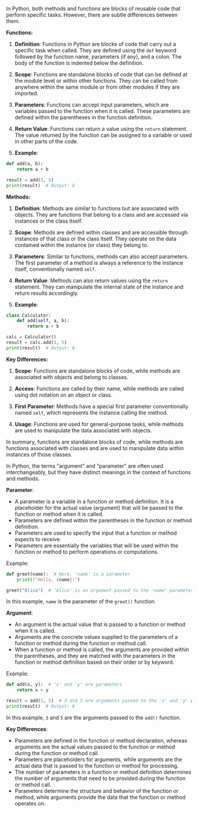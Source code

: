 In Python, both methods and functions are blocks of reusable code that perform specific tasks. However, there are subtle differences between them.

**Functions:**

1. **Definition**: Functions in Python are blocks of code that carry out a specific task when called. They are defined using the `def` keyword followed by the function name, parameters (if any), and a colon. The body of the function is indented below the definition.
2. **Scope**: Functions are standalone blocks of code that can be defined at the module level or within other functions. They can be called from anywhere within the same module or from other modules if they are imported.

3. **Parameters**: Functions can accept input parameters, which are variables passed to the function when it is called. These parameters are defined within the parentheses in the function definition.

4. **Return Value**: Functions can return a value using the `return` statement. The value returned by the function can be assigned to a variable or used in other parts of the code.

5. **Example**:

```python
def add(a, b):
    return a + b

result = add(3, 5)
print(result)  # Output: 8
```

**Methods:**

1. **Definition**: Methods are similar to functions but are associated with objects. They are functions that belong to a class and are accessed via instances or the class itself.

2. **Scope**: Methods are defined within classes and are accessible through instances of that class or the class itself. They operate on the data contained within the instance (or class) they belong to.

3. **Parameters**: Similar to functions, methods can also accept parameters. The first parameter of a method is always a reference to the instance itself, conventionally named `self`.

4. **Return Value**: Methods can also return values using the `return` statement. They can manipulate the internal state of the instance and return results accordingly.

5. **Example**:

```python
class Calculator:
    def add(self, a, b):
        return a + b

calc = Calculator()
result = calc.add(3, 5)
print(result)  # Output: 8
```

**Key Differences:**

1. **Scope**: Functions are standalone blocks of code, while methods are associated with objects and belong to classes.

2. **Access**: Functions are called by their name, while methods are called using dot notation on an object or class.

3. **First Parameter**: Methods have a special first parameter conventionally named `self`, which represents the instance calling the method.

4. **Usage**: Functions are used for general-purpose tasks, while methods are used to manipulate the data associated with objects.

In summary, functions are standalone blocks of code, while methods are functions associated with classes and are used to manipulate data within instances of those classes.

In Python, the terms "argument" and "parameter" are often used interchangeably, but they have distinct meanings in the context of functions and methods.

**Parameter**:

- A parameter is a variable in a function or method definition. It is a placeholder for the actual value (argument) that will be passed to the function or method when it is called.
- Parameters are defined within the parentheses in the function or method definition.
- Parameters are used to specify the input that a function or method expects to receive.
- Parameters are essentially the variables that will be used within the function or method to perform operations or computations.

Example:

```python
def greet(name):  # Here, 'name' is a parameter
    print(f"Hello, {name}!")

greet("Alice")  # 'Alice' is an argument passed to the 'name' parameter
```

In this example, `name` is the parameter of the `greet()` function.

**Argument**:

- An argument is the actual value that is passed to a function or method when it is called.
- Arguments are the concrete values supplied to the parameters of a function or method during the function or method call.
- When a function or method is called, the arguments are provided within the parentheses, and they are matched with the parameters in the function or method definition based on their order or by keyword.

Example:

```python
def add(x, y):  # 'x' and 'y' are parameters
    return x + y

result = add(3, 5)  # 3 and 5 are arguments passed to the 'x' and 'y' parameters
print(result)  # Output: 8
```

In this example, `3` and `5` are the arguments passed to the `add()` function.

**Key Differences**:

- Parameters are defined in the function or method declaration, whereas arguments are the actual values passed to the function or method during the function or method call.
- Parameters are placeholders for arguments, while arguments are the actual data that is passed to the function or method for processing.
- The number of parameters in a function or method definition determines the number of arguments that need to be provided during the function or method call.
- Parameters determine the structure and behavior of the function or method, while arguments provide the data that the function or method operates on.
